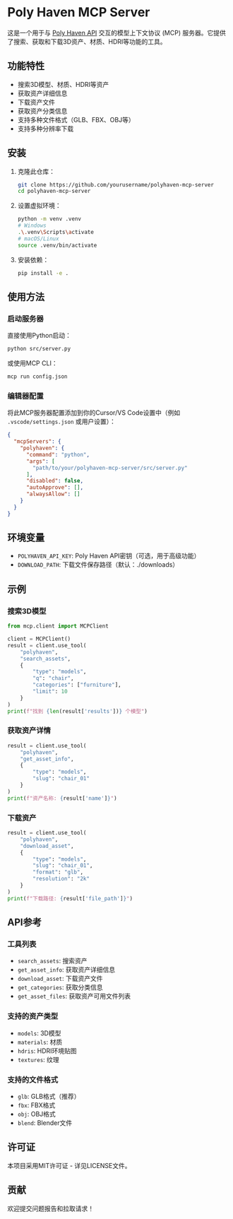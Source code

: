 # Poly Haven MCP Server

这是一个用于与 [Poly Haven API](https://api.polyhaven.com/) 交互的模型上下文协议 (MCP) 服务器。它提供了搜索、获取和下载3D资产、材质、HDRI等功能的工具。

## 功能特性

- 搜索3D模型、材质、HDRI等资产
- 获取资产详细信息
- 下载资产文件
- 获取资产分类信息
- 支持多种文件格式（GLB、FBX、OBJ等）
- 支持多种分辨率下载

## 安装

1. 克隆此仓库：
   ```bash
   git clone https://github.com/yourusername/polyhaven-mcp-server
   cd polyhaven-mcp-server
   ```

2. 设置虚拟环境：
   ```bash
   python -m venv .venv
   # Windows
   .\.venv\Scripts\activate
   # macOS/Linux
   source .venv/bin/activate
   ```

3. 安装依赖：
   ```bash
   pip install -e .
   ```

## 使用方法

### 启动服务器

直接使用Python启动：
```bash
python src/server.py
```

或使用MCP CLI：
```bash
mcp run config.json
```

### 编辑器配置

将此MCP服务器配置添加到你的Cursor/VS Code设置中（例如 `.vscode/settings.json` 或用户设置）：

```json
{
  "mcpServers": {
    "polyhaven": {
      "command": "python",
      "args": [
        "path/to/your/polyhaven-mcp-server/src/server.py"
      ],
      "disabled": false,
      "autoApprove": [],
      "alwaysAllow": []
    }
  }
}
```

## 环境变量

- `POLYHAVEN_API_KEY`: Poly Haven API密钥（可选，用于高级功能）
- `DOWNLOAD_PATH`: 下载文件保存路径（默认：./downloads）

## 示例

### 搜索3D模型

```python
from mcp.client import MCPClient

client = MCPClient()
result = client.use_tool(
    "polyhaven",
    "search_assets",
    {
        "type": "models",
        "q": "chair",
        "categories": ["furniture"],
        "limit": 10
    }
)
print(f"找到 {len(result['results'])} 个模型")
```

### 获取资产详情

```python
result = client.use_tool(
    "polyhaven",
    "get_asset_info",
    {
        "type": "models",
        "slug": "chair_01"
    }
)
print(f"资产名称: {result['name']}")
```

### 下载资产

```python
result = client.use_tool(
    "polyhaven",
    "download_asset",
    {
        "type": "models",
        "slug": "chair_01",
        "format": "glb",
        "resolution": "2k"
    }
)
print(f"下载路径: {result['file_path']}")
```

## API参考

### 工具列表

- `search_assets`: 搜索资产
- `get_asset_info`: 获取资产详细信息
- `download_asset`: 下载资产文件
- `get_categories`: 获取分类信息
- `get_asset_files`: 获取资产可用文件列表

### 支持的资产类型

- `models`: 3D模型
- `materials`: 材质
- `hdris`: HDRI环境贴图
- `textures`: 纹理

### 支持的文件格式

- `glb`: GLB格式（推荐）
- `fbx`: FBX格式
- `obj`: OBJ格式
- `blend`: Blender文件

## 许可证

本项目采用MIT许可证 - 详见LICENSE文件。

## 贡献

欢迎提交问题报告和拉取请求！ 
